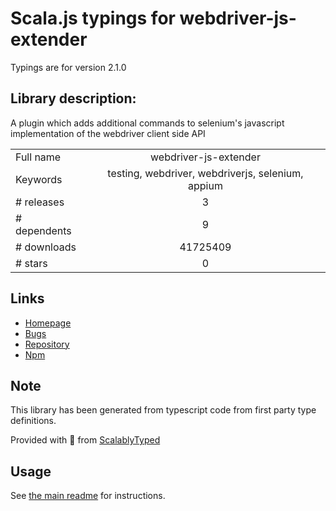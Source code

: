 
# Scala.js typings for webdriver-js-extender

Typings are for version 2.1.0

## Library description:
A plugin which adds additional commands to selenium's javascript implementation of the webdriver client side API

|                    |                 |
| ------------------ | :-------------: |
| Full name          | webdriver-js-extender |
| Keywords           | testing, webdriver, webdriverjs, selenium, appium |
| # releases         | 3 |
| # dependents       | 9 |
| # downloads        | 41725409 |
| # stars            | 0 |

## Links
- [Homepage](https://github.com/angular/webdriver-js-extender#readme)
- [Bugs](https://github.com/angular/webdriver-js-extender/issues)
- [Repository](https://github.com/angular/webdriver-js-extender)
- [Npm](https://www.npmjs.com/package/webdriver-js-extender)
    


## Note
This library has been generated from typescript code from first party type definitions.

Provided with :purple_heart: from [ScalablyTyped](https://github.com/oyvindberg/ScalablyTyped)

## Usage
See [the main readme](../../readme.md) for instructions.


